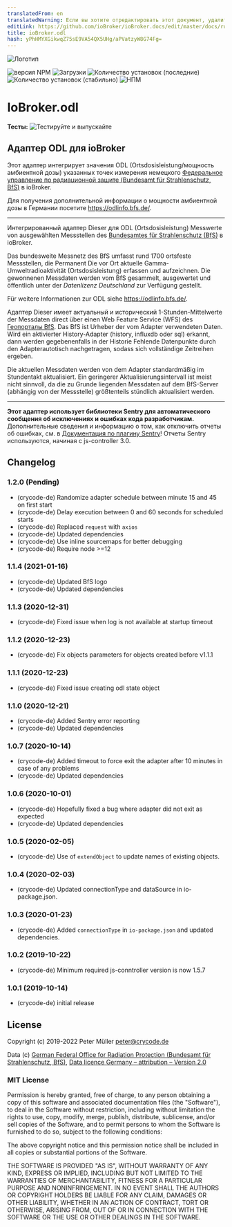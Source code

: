 ```yaml
---
translatedFrom: en
translatedWarning: Если вы хотите отредактировать этот документ, удалите поле «translationFrom», в противном случае этот документ будет снова автоматически переведен
editLink: https://github.com/ioBroker/ioBroker.docs/edit/master/docs/ru/adapterref/iobroker.odl/README.md
title: ioBroker.odl
hash: yPhHMYXGikwqZ75sE9VA54QX5UHg/aPVatzyW8G74Fg=
---
```

![Логотип](../../../en/adapterref/iobroker.odl/admin/odl.png)

![версия NPM](https://img.shields.io/npm/v/iobroker.odl.svg)
![Загрузки](https://img.shields.io/npm/dm/iobroker.odl.svg)
![Количество установок (последние)](https://iobroker.live/badges/odl-installed.svg)
![Количество установок (стабильно)](https://iobroker.live/badges/odl-stable.svg)
![НПМ](https://nodei.co/npm/iobroker.odl.png?downloads=true)

# IoBroker.odl
**Тесты:** ![Тестируйте и выпускайте](https://github.com/crycode-de/iobroker.odl/workflows/Test%20and%20Release/badge.svg)

## Адаптер ODL для ioBroker
Этот адаптер интегрирует значения ODL (Ortsdosisleistung/мощность амбиентной дозы) указанных точек измерения немецкого [Федеральное управление по радиационной защите (Bundesamt für Strahlenschutz, BfS)](https://www.bfs.de/) в ioBroker.

Для получения дополнительной информации о мощности амбиентной дозы в Германии посетите https://odlinfo.bfs.de/.

---

Интегрированный адаптер Dieser для ODL (Ortsdosisleistung) Messwerte von ausgewählten Messstellen des [Bundesamtes für Strahlenschutz (BfS)](https://www.bfs.de/) в ioBroker.

Das bundesweite Messnetz des BfS umfasst rund 1700 ortsfeste Messstellen, die Permanent Die vor Ort aktuelle Gamma-Umweltradioaktivität (Ortsdosisleistung) erfassen und aufzeichnen. Die gewonnenen Messdaten werden vom BfS gesammelt, ausgewertet und öffentlich unter der _Datenlizenz Deutschland_ zur Verfügung gestellt.

Für weitere Informationen zur ODL siehe https://odlinfo.bfs.de/.

Адаптер Dieser имеет актуальный и исторический 1-Stunden-Mittelwerte der Messdaten direct über einen Web Feature Service (WFS) des [Геопорталы BfS](https://www.imis.bfs.de/geoportal/). Das BfS ist Urheber der vom Adapter verwendeten Daten.
Wird ein aktivierter History-Adapter (history, influxdb oder sql) erkannt, dann werden gegebenenfalls in der Historie Fehlende Datenpunkte durch den Adapterautotisch nachgetragen, sodass sich vollständige Zeitreihen ergeben.

Die aktuellen Messdaten werden von dem Adapter standardmäßig im Stundentakt aktualisiert. Ein geringerer Aktualisierungsintervall ist meist nicht sinnvoll, da die zu Grunde liegenden Messdaten auf dem BfS-Server (abhängig von der Messstelle) größtenteils stündlich aktualisiert werden.

---

**Этот адаптер использует библиотеки Sentry для автоматического сообщения об исключениях и ошибках кода разработчикам.** Дополнительные сведения и информацию о том, как отключить отчеты об ошибках, см. в [Документация по плагину Sentry](https://github.com/ioBroker/plugin-sentry#plugin-sentry)! Отчеты Sentry используются, начиная с js-controller 3.0.

## Changelog

### 1.2.0 (Pending)

* (crycode-de) Randomize adapter schedule between minute 15 and 45 on first start
* (crycode-de) Delay execution between 0 and 60 seconds for scheduled starts
* (crycode-de) Replaced `request` with `axios`
* (crycode-de) Updated dependencies
* (crycode-de) Use inline sourcemaps for better debugging
* (crycode-de) Require node >=12

### 1.1.4 (2021-01-16)
* (crycode-de) Updated BfS logo
* (crycode-de) Updated dependencies

### 1.1.3 (2020-12-31)
* (crycode-de) Fixed issue when log is not available at startup timeout

### 1.1.2 (2020-12-23)
* (crycode-de) Fix objects parameters for objects created before v1.1.1

### 1.1.1 (2020-12-23)
* (crycode-de) Fixed issue creating odl state object

### 1.1.0 (2020-12-21)
* (crycode-de) Added Sentry error reporting
* (crycode-de) Updated dependencies

### 1.0.7 (2020-10-14)
* (crycode-de) Added timeout to force exit the adapter after 10 minutes in case of any problems
* (crycode-de) Updated dependencies

### 1.0.6 (2020-10-01)
* (crycode-de) Hopefully fixed a bug where adapter did not exit as expected
* (crycode-de) Updated dependencies

### 1.0.5 (2020-02-05)
* (crycode-de) Use of `extendObject` to update names of existing objects.

### 1.0.4 (2020-02-03)
* (crycode-de) Updated connectionType and dataSource in io-package.json.

### 1.0.3 (2020-01-23)
* (crycode-de) Added `connectionType` in `io-package.json` and updated dependencies.

### 1.0.2 (2019-10-22)
* (crycode-de) Minimum required js-conntroller version is now 1.5.7

### 1.0.1 (2019-10-14)
* (crycode-de) initial release

## License

Copyright (c) 2019-2022 Peter Müller <peter@crycode.de>

Data (c) [German Federal Office for Radiation Protection (Bundesamt für Strahlenschutz, BfS)](https://www.bfs.de/), [Data licence Germany – attribution – Version 2.0](http://www.govdata.de/dl-de/by-2-0)

### MIT License

Permission is hereby granted, free of charge, to any person obtaining
a copy of this software and associated documentation files (the
"Software"), to deal in the Software without restriction, including
without limitation the rights to use, copy, modify, merge, publish,
distribute, sublicense, and/or sell copies of the Software, and to
permit persons to whom the Software is furnished to do so, subject to
the following conditions:

The above copyright notice and this permission notice shall be
included in all copies or substantial portions of the Software.

THE SOFTWARE IS PROVIDED "AS IS", WITHOUT WARRANTY OF ANY KIND,
EXPRESS OR IMPLIED, INCLUDING BUT NOT LIMITED TO THE WARRANTIES OF
MERCHANTABILITY, FITNESS FOR A PARTICULAR PURPOSE AND
NONINFRINGEMENT. IN NO EVENT SHALL THE AUTHORS OR COPYRIGHT HOLDERS BE
LIABLE FOR ANY CLAIM, DAMAGES OR OTHER LIABILITY, WHETHER IN AN ACTION
OF CONTRACT, TORT OR OTHERWISE, ARISING FROM, OUT OF OR IN CONNECTION
WITH THE SOFTWARE OR THE USE OR OTHER DEALINGS IN THE SOFTWARE.